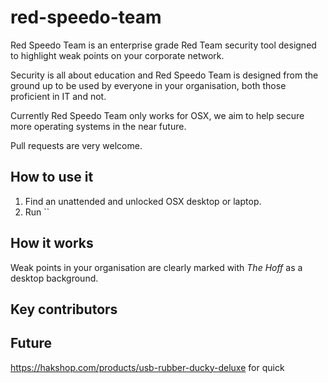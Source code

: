 # red-speedo-team

Red Speedo Team is an enterprise grade Red Team security tool designed to highlight weak points on your corporate network.

Security is all about education and Red Speedo Team is designed from the ground up to be used by everyone in your organisation, both those proficient in IT and not.

Currently Red Speedo Team only works for OSX, we aim to help secure more operating systems in the near future.

Pull requests are very welcome.

## How to use it

1. Find an unattended and unlocked OSX desktop or laptop.
2. Run ``

## How it works

Weak points in your organisation are clearly marked with *The Hoff* as a desktop background.

## Key contributors




## Future

https://hakshop.com/products/usb-rubber-ducky-deluxe for quick
